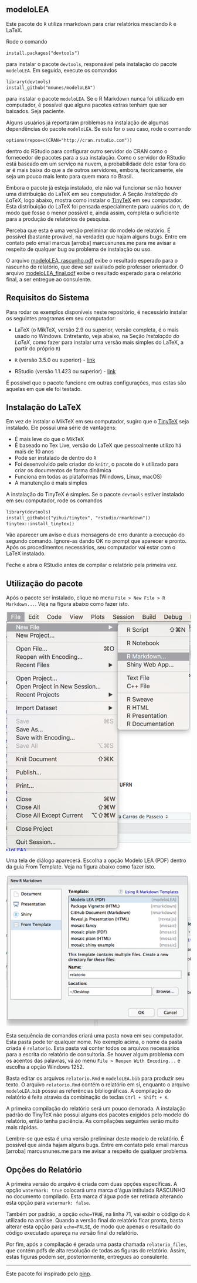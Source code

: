 ## modeloLEA

Este pacote do `R` utiliza rmarkdown para criar relatórios mesclando `R` e LaTeX. 

Rode o comando

    install.packages("devtools")
    
para instalar o pacote `devtools`, responsável pela instalação do pacote `modeloLEA`. Em seguida, execute os comandos

    library(devtools)
    install_github("mnunes/modeloLEA")

para instalar o pacote `modeloLEA`. Se o R Markdown nunca foi utilizado em computador, é possível que alguns pacotes extras tenham que ser baixados. Seja paciente.

Alguns usuários já reportaram problemas na instalação de algumas dependências do pacote `modeloLEA`. Se este for o seu caso, rode o comando

    options(repos=c(CRAN="http://cran.rstudio.com"))
    
dentro do RStudio para configurar outro servidor do CRAN como o fornecedor de pacotes para a sua instalação. Como o servidor do RStudio está baseado em um serviço na nuvem, a probabilidade dele estar fora do ar é mais baixa do que a de outros servidores, embora, teoricamente, ele seja um pouco mais lento para quem mora no Brasil.

Embora o pacote já esteja instalado, ele não vai funcionar se não houver uma distribuição do LaTeX em seu computador. A Seção _Instalação do LaTeX_, logo abaixo, mostra como instalar o [TinyTeX](https://yihui.name/tinytex/) em seu computador. Esta distribuição do LaTeX foi pensada especialmente para uuários do `R`, de modo que fosse o menor possível e, ainda assim, completa o suficiente para a produção de relatórios de pesquisa.

Perceba que esta é uma versão preliminar do modelo de relatório. É possível (bastante provável, na verdade) que hajam alguns bugs. Entre em contato pelo email marcus [arroba] marcusnunes.me para me avisar a respeito de qualquer bug ou problema de instalação ou uso.

O arquivo [modeloLEA_rascunho.pdf](https://github.com/mnunes/modeloLEA/blob/master/modeloLEA_rascunho.pdf) exibe o resultado esperado para o rascunho do relatório, que deve ser avaliado pelo professor orientador. O arquivo [modeloLEA_final.pdf](https://github.com/mnunes/modeloLEA/blob/master/modeloLEA_final.pdf) exibe o resultado esperado para o relatório final, a ser entregue ao consulente.



## Requisitos do Sistema

Para rodar os exemplos disponíveis neste repositório, é necessário instalar os seguintes programas em seu computador:

- LaTeX (o MikTeX, versão 2.9 ou superior, versão completa, é o mais usado no Windows. Entretanto, veja abaixo, na Seção _Instalação do LaTeX_, como fazer para instalar uma versão mais simples do LaTeX, a partir do próprio `R`)

- `R` (versão 3.5.0 ou superior) - [link](https://cran.rstudio.com/)

- RStudio (versão 1.1.423 ou superior) - [link](https://www.rstudio.com/products/rstudio/download/#download)

É possível que o pacote funcione em outras configurações, mas estas são aquelas em que ele foi testado.



## Instalação do LaTeX

Em vez de instalar o MikTeX em seu computador, sugiro que o [TinyTeX](https://yihui.name/tinytex/) seja instalado. Ele possui uma série de vantagens:

* É mais leve do que o MikTeX
* É baseado no Tex Live, versão do LaTeX que pessoalmente utilizo há mais de 10 anos
* Pode ser instalado de dentro do `R`
* Foi desenvolvido pelo criador do `knitr`, o pacote do `R` utilizado para criar os documentos de forma dinâmica
* Funciona em todas as plataformas (Windows, Linux, macOS)
* A manutenção é mais simples

A instalação do TinyTeX é simples. Se o pacote `devtools` estiver instalado em seu computador, rode os comandos

    library(devtools)
    install_github(c("yihui/tinytex", "rstudio/rmarkdown"))
    tinytex::install_tinytex()

Vão aparecer um aviso e duas mensagens de erro durante a execução do segundo comando. Ignore-as dando OK no prompt que aparecer e pronto. Após os procedimentos necessários, seu computador vai estar com o LaTeX instalado.

Feche e abra o RStudio antes de compilar o relatório pela primeira vez.



## Utilização do pacote

Após o pacote ser instalado, clique no menu `File > New File > R Markdown...`. Veja na figura abaixo como fazer isto.

![alt text](fig01.png "Como criar um novo relatório - Figura 1")

Uma tela de diálogo aparecerá. Escolha a opção Modelo LEA (PDF) dentro da guia From Template. Veja na figura abaixo como fazer isto.

![alt text](fig02.png "Como criar um novo relatório - Figura 2")

Esta sequência de comandos criará uma pasta nova em seu computador. Esta pasta pode ter qualquer nome. No exemplo acima, o nome da pasta criada é `relatorio`. Esta pasta vai conter todos os arquivos necessários para a escrita do relatório de consultoria. Se houver algum problema com os acentos das palavras, vá ao menu `File > Reopen With Encoding...` e escolha a opção Windows 1252.

Basta editar os arquivos `relatorio.Rmd` e `modeloLEA.bib` para produzir seu texto. O arquivo `relatorio.Rmd` contém o relatório em si, enquanto o arquivo `modeloLEA.bib` possui as referências bibliográficas. A compilação do relatório é feita através da combinação de teclas `Ctrl + Shift + K`.

A primeira compilação do relatório será um pouco demorada. A instalação padrão do TinyTeX não possui alguns dos pacotes exigidos pelo modelo do relatório, então tenha paciência. As compilações seguintes serão muito mais rápidas.

Lembre-se que esta é uma versão preliminar deste modelo de relatório. É possível que ainda hajam alguns bugs. Entre em contato pelo email marcus [arroba] marcusnunes.me para me avisar a respeito de qualquer problema.



## Opções do Relatório

A primeira versão do arquivo é criada com duas opções específicas. A opção `watermark: true` colocará uma marca d'água intitulada RASCUNHO no documento compilado. Esta marca d'água pode ser retirada alterando esta opção para `watermark: false`.

Também por padrão, a opção `echo=TRUE`, na linha 71, vai exibir o código do `R` utilizado na análise. Quando a versão final do relatório ficar pronta, basta alterar esta opção para `echo=FALSE`, de modo que apenas o resultado do código executado apareça na versão final do relatório.

Por fim, após a compilação é gerada uma pasta chamada `relatorio_files`, que contém pdfs de alta resolução de todas as figuras do relatório. Assim, estas figuras podem ser, posteriormente, entregues ao consulente.

<hr>

Este pacote foi inspirado pelo [pinp](https://github.com/eddelbuettel/pinp). 